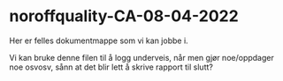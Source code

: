# noroffquality-CA-08-04-2022

Her er felles dokumentmappe som vi kan jobbe i. 

Vi kan bruke denne filen til å logg underveis, når men gjør noe/oppdager noe osvosv, sånn at det blir lett å skrive rapport til slutt?

